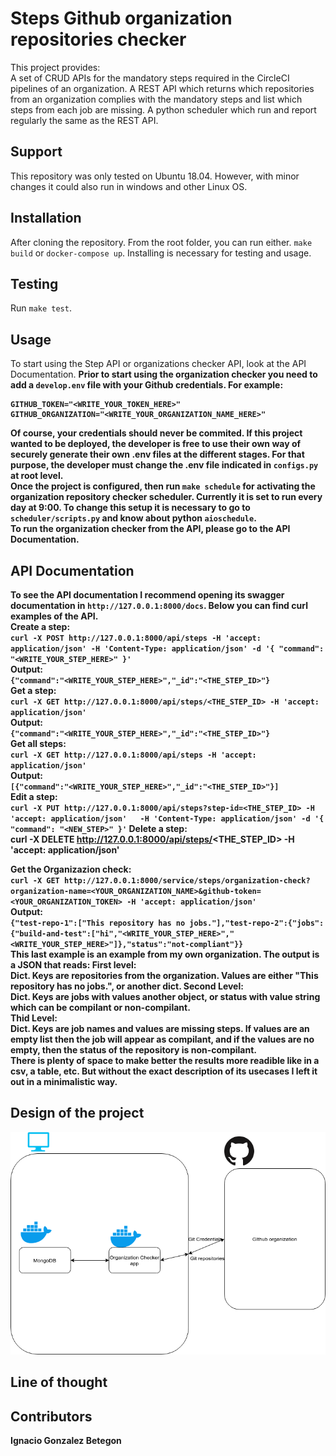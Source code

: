 # Steps Github organization repositories checker
This project provides:<br>
A set of CRUD APIs for the mandatory steps required in the CircleCI pipelines of an organization.
A REST API which returns which repositories from an organization complies with the mandatory steps and
list which steps from each job are missing.
A python scheduler which run and report regularly the same as the REST API.

## Support
This repository was only tested on Ubuntu 18.04. 
However, with minor changes it could also run in windows and other Linux OS.

## Installation
After cloning the repository. From the root folder, you can run either.
`make build` or `docker-compose up`.
Installing is necessary for testing and usage.

## Testing
Run `make test`.

## Usage
To start using the Step API or organizations checker API, look at the API Documentation. <b>
Prior to start using the organization checker you need to add a `develop.env` file with your Github credentials.
For example:<br>
```
GITHUB_TOKEN="<WRITE_YOUR_TOKEN_HERE>"
GITHUB_ORGANIZATION="<WRITE_YOUR_ORGANIZATION_NAME_HERE>"
```
Of course, your credentials should never be commited. If this project wanted to be deployed,
the developer is free to use their own way of securely generate their own .env files
at the different stages. For that purpose, the developer must change the .env file
indicated in `configs.py` at root level. <br>
Once the project is configured, then run `make schedule` for activating the organization
repository checker scheduler. Currently it is set to run every day at 9:00. To change this setup
it is necessary to go to `scheduler/scripts.py`  and know about python `aioschedule`.<br>
To run the organization checker from the API, please go to the API Documentation.



## API Documentation
To see the API documentation I recommend opening its swagger documentation in
`http://127.0.0.1:8000/docs`.
Below you can find curl examples of the API.<br>
Create a step:<br>
`curl -X POST http://127.0.0.1:8000/api/steps -H 'accept: application/json' -H 'Content-Type: application/json' -d '{ "command": "<WRITE_YOUR_STEP_HERE>" }'` <br>
Output:<br>
`{"command":"<WRITE_YOUR_STEP_HERE>","_id":"<THE_STEP_ID>"}`<br>
Get a step:<br>
`curl -X GET http://127.0.0.1:8000/api/steps/<THE_STEP_ID> -H 'accept: application/json'`<br>
Output:<br>
`{"command":"<WRITE_YOUR_STEP_HERE>","_id":"<THE_STEP_ID>"}`<br>
Get all steps:<br>
`curl -X GET http://127.0.0.1:8000/api/steps -H 'accept: application/json'`<br>
Output:<br>
`[{"command":"<WRITE_YOUR_STEP_HERE>","_id":"<THE_STEP_ID>"}]`<br>
Edit a step:<br>
`curl -X PUT http://127.0.0.1:8000/api/steps?step-id=<THE_STEP_ID> -H 'accept: application/json'   -H 'Content-Type: application/json' -d '{ "command": "<NEW_STEP>" }'`
Delete a step:<br>
curl -X DELETE http://127.0.0.1:8000/api/steps/<THE_STEP_ID> -H 'accept: application/json'

Get the Organizazion check:<br>
`curl -X GET http://127.0.0.1:8000/service/steps/organization-check?organization-name=<YOUR_ORGANIZATION_NAME>&github-token=<YOUR_ORGANIZATION_TOKEN> -H 'accept: application/json'`<br>
Output:<br>
`{"test-repo-1":["This repository has no jobs."],"test-repo-2":{"jobs":{"build-and-test":["hi","<WRITE_YOUR_STEP_HERE>","<WRITE_YOUR_STEP_HERE>"]},"status":"not-compliant"}}` <br>
This last example is an example from my own organization. The output is a JSON that reads:
First level:<br>
Dict. Keys are repositories from the organization. Values are either "This repository has no jobs.", or 
another dict.
Second Level:<br>
Dict. Keys are jobs with values another object, or status with value string which can be compilant or non-compilant. <br>
Thid Level: <br>
Dict. Keys are job names and values are missing steps. If values are an empty list then the job will appear as compilant,
and if the values are no empty, then the status of the repository is non-compilant.<br>
There is plenty of space to make better the results more readible like in a csv, a table, etc. But without
the exact description of its usecases I left it out in a minimalistic way.

## Design of the project
![alt text](https://github.com/nachogon1/organization-repositories-checker/blob/master/documents/organization_checker_diagram.png?raw=true)


## Line of thought

## Contributors
Ignacio Gonzalez Betegon

